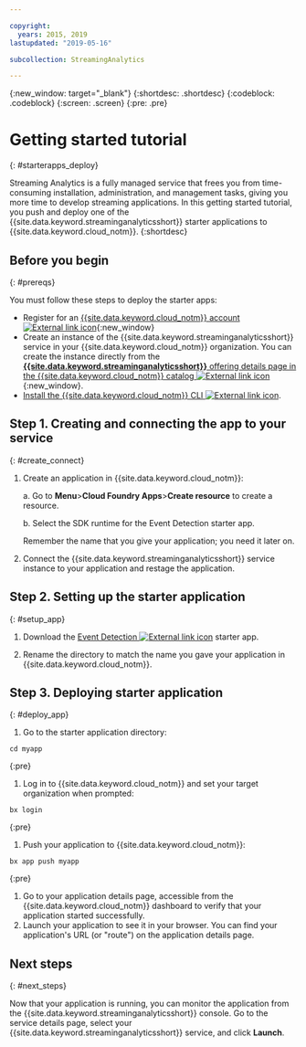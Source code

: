 ```yaml
---

copyright:
  years: 2015, 2019
lastupdated: "2019-05-16"

subcollection: StreamingAnalytics

---
```


<!-- Attribute definitions -->
{:new_window: target="_blank"}
{:shortdesc: .shortdesc}
{:codeblock: .codeblock}
{:screen: .screen}
{:pre: .pre}

# Getting started tutorial
{: #starterapps_deploy}

Streaming Analytics is a fully managed service that frees you from time-consuming installation, administration, and management tasks, giving you more time to develop streaming applications. In this getting started tutorial, you push and deploy one of the {{site.data.keyword.streaminganalyticsshort}} starter applications to {{site.data.keyword.cloud_notm}}.
{:shortdesc}


## Before you begin
{: #prereqs}

You must follow these steps to deploy the starter apps:

* Register for an [{{site.data.keyword.cloud_notm}} account ![External link icon](../../icons/launch-glyph.svg "External link icon")](https://{DomainName}/registration){:new_window}
* Create an instance of the {{site.data.keyword.streaminganalyticsshort}} service in your {{site.data.keyword.cloud_notm}} organization. You can create the instance directly from the [**{{site.data.keyword.streaminganalyticsshort}}** offering details page in the {{site.data.keyword.cloud_notm}} catalog ![External link icon](../../icons/launch-glyph.svg "External link icon")](https://{DomainName}/catalog/services/streaming-analytics/){:new_window}.  
* [Install the {{site.data.keyword.cloud_notm}} CLI ![External link icon](../../icons/launch-glyph.svg "External link icon")](/docs/cli?topic=cloud-cli-install-ibmcloud-cli#install-ibmcloud-cli).



## Step 1. Creating and connecting the app to your service
{: #create_connect}

1. Create an application in {{site.data.keyword.cloud_notm}}:

    a. Go to **Menu**>**Cloud Foundry Apps**>**Create resource** to create a resource.

    b. Select the SDK runtime for the Event Detection starter app.

    Remember the name that you give your application; you need it later on.
1. Connect the {{site.data.keyword.streaminganalyticsshort}} service instance to your application and restage the application.

## Step 2. Setting up the starter application
{: #setup_app}

1. Download the [Event Detection ![External link icon](../../icons/launch-glyph.svg "External link icon")](https://streams-github-samples.mybluemix.net/?get=QuickStart/EventDetectionV2) starter app.

1. Rename the directory to match the name you gave your application in {{site.data.keyword.cloud_notm}}.

## Step 3. Deploying starter application
{: #deploy_app}

1. Go to the starter application directory:
  <pre><code>cd myapp</code></pre>
  {:pre}

1. Log in to {{site.data.keyword.cloud_notm}} and set your target organization when prompted:
  <pre><code>bx login</code></pre>
  {:pre}

1. Push your application to {{site.data.keyword.cloud_notm}}:
  <pre><code>bx app push myapp</code></pre>
  {:pre}

1. Go to your application details page, accessible from the {{site.data.keyword.cloud_notm}} dashboard to verify that your application started successfully.
1. Launch your application to see it in your browser. You can find your application's URL (or "route") on the application details page.

## Next steps
{: #next_steps}

Now that your application is running, you can monitor the application from the {{site.data.keyword.streaminganalyticsshort}} console. Go to the service details page, select your {{site.data.keyword.streaminganalyticsshort}} service, and click **Launch**.
